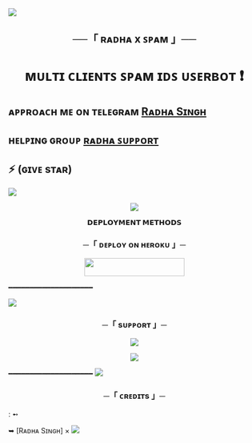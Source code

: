 <img src="https://user-images.githubusercontent.com/73097560/115834477-dbab4500-a447-11eb-908a-139a6edaec5c.gif">

<h2 align="center">
    ──「 ʀᴀᴅʜᴀ x ꜱᴘᴀᴍ 」──
</h2>


<h1 align="center"><b> ᴍᴜʟᴛɪ ᴄʟɪᴇɴᴛꜱ ꜱᴘᴀᴍ ɪᴅꜱ ᴜꜱᴇʀʙᴏᴛ  ❗️</b></h1> 

##  ᴀᴘᴘʀᴏᴀᴄʜ ᴍᴇ ᴏɴ ᴛᴇʟᴇɢʀᴀᴍ [Rᴀᴅʜᴀ Sɪɴɢʜ](https://t.me/GhostRadha) 

## ʜᴇʟᴘɪɴɢ ɢʀᴏᴜᴘ  [ʀᴀᴅʜᴀ ꜱᴜᴩᴩᴏʀᴛ](https://t.me/RadhaX2Support)  

## ⚡ (ɢɪᴠᴇ sᴛᴀʀ)

</h3>

<img src="https://user-images.githubusercontent.com/73097560/115834477-dbab4500-a447-11eb-908a-139a6edaec5c.gif">

<p align="center">
  <img src="https://te.legra.ph/file/84351002f7dd488a17abb.jpg">
</p>

<p align="center">
<b>𝗗𝗘𝗣𝗟𝗢𝗬𝗠𝗘𝗡𝗧 𝗠𝗘𝗧𝗛𝗢𝗗𝗦</b>
</p>

<h3 align="center">
    ─「 ᴅᴇᴩʟᴏʏ ᴏɴ ʜᴇʀᴏᴋᴜ 」─
</h3>

<p align="center"><a href="https://dashboard.heroku.com/new?button-url=https%3A%2F%2Fgithub.com%2F&template=https://github.com/Radhak8/RadhaX2Spam"> <img src="https://img.shields.io/badge/Redirect%20To%20Heroku-black?style=for-the-badge&logo=heroku" width="200" height="35.45"/></a></p>


━━━━━━━━━━━━━━━━━━━━

<img src="https://user-images.githubusercontent.com/73097560/115834477-dbab4500-a447-11eb-908a-139a6edaec5c.gif">


<h3 align="center">
    ─「 sᴜᴩᴩᴏʀᴛ 」─
</h3>

<p align="center">
<a href="https://telegram.me/RadhaX2Support"><img src="https://img.shields.io/badge/-Support%20Group-blue.svg?style=for-the-badge&logo=Telegram"></a>
</p>
<p align="center">
<a href="https://telegram.me/GhostRadha"><img src="https://img.shields.io/badge/Rᴀᴅʜᴀ Sɪɴɢʜ xᴅ%20-blue.svg?style=for-the-badge&logo=Telegram"></a>
</p>

━━━━━━━━━━━━━━━━━━━━
<img src="https://user-images.githubusercontent.com/73097560/115834477-dbab4500-a447-11eb-908a-139a6edaec5c.gif">


<h3 align="center">
    ─「 ᴄʀᴇᴅɪᴛs 」─
</h3>
 : ➻


➥ [Rᴀᴅʜᴀ Sɪɴɢʜ] × <a href="https://t.me/GhostRadha" alt="ᴀɴᴏɴʏᴍᴏᴜꜱ"> <img src="https://img.shields.io/badge/Rᴀᴅʜᴀ Sɪɴɢʜ-90302f?logo=telegram" /></a>
